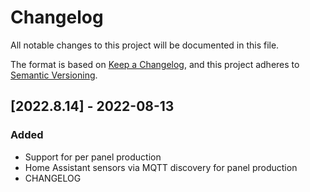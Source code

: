 # Changelog
All notable changes to this project will be documented in this file.

The format is based on [Keep a Changelog](https://keepachangelog.com/en/1.0.0/),
and this project adheres to [Semantic Versioning](https://semver.org/spec/v2.0.0.html).

## [2022.8.14] - 2022-08-13
### Added
- Support for per panel production
- Home Assistant sensors via MQTT discovery for panel production
- CHANGELOG

